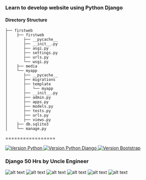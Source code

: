 ### Learn to develop website using Python Django

#### Directory Structure

    ├── firstweb
    │    ├── firstweb
    │       ├── __pycache__
    │       ├── __init__.py
    │       ├── asgi.py
    │       ├── settings.py
    │       ├── urls.py
    │       └── wsgi.py
    │    ├── media 
    │    └── myapp
    │       ├── __pycache__
    │       ├── migrations
    │       ├── template
    │       │   └── myapp
    │       ├── __init__.py
    │       ├── admin.py
    │       ├── apps.py
    │       ├── models.py
    │       ├── tests.py
    │       ├── urls.py
    │       ├── views.py
    │    ├── db.sqlite3
    │    └── manage.py

=================

<a href="https://www.python.org/downloads/release/python-395/">
   <img alt="Version Python" src="https://img.shields.io/badge/python-3.9.5-0?logo=Python&color=blue">
</a>

<a href="https://docs.djangoproject.com/en/3.2/releases/3.2/">
   <img alt="Version Python Django" src="https://img.shields.io/badge/django-3.2.0-0?logo=Django&color=success">
</a>

<a href="https://getbootstrap.com/docs/4.0/getting-started/introduction/">
   <img alt="Version Bootstrap" src="https://img.shields.io/badge/Bootstrap4-563D7C?logo=bootstrap&logoColor=white">
</a>

### Django 50 Hrs by Uncle Engineer

![alt text](https://github.com/lacakp/Django50Hrs/blob/main/Images/web01.jpeg?raw=true)
![alt text](https://github.com/lacakp/Django50Hrs/blob/main/Images/web02.jpeg?raw=true)
![alt text](https://github.com/lacakp/Django50Hrs/blob/main/Images/web03.jpeg?raw=true)
![alt text](https://github.com/lacakp/Django50Hrs/blob/main/Images/web04.jpeg?raw=true)
![alt text](https://github.com/lacakp/Django50Hrs/blob/main/Images/web05.jpeg?raw=true)
![alt text](https://github.com/lacakp/Django50Hrs/blob/main/Images/web06.jpeg?raw=true)



